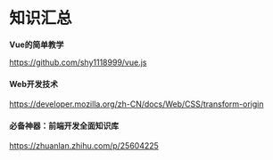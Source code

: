 # 知识汇总

 **Vue的简单教学**

https://github.com/shy1118999/vue.js



#### Web开发技术

https://developer.mozilla.org/zh-CN/docs/Web/CSS/transform-origin



#### 必备神器：前端开发全面知识库

https://zhuanlan.zhihu.com/p/25604225

